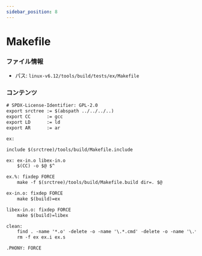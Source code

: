 ```yaml
---
sidebar_position: 8
---
```

# Makefile

### ファイル情報

- パス: `linux-v6.12/tools/build/tests/ex/Makefile`

### コンテンツ

```txt
# SPDX-License-Identifier: GPL-2.0
export srctree := $(abspath ../../../..)
export CC      := gcc
export LD      := ld
export AR      := ar

ex:

include $(srctree)/tools/build/Makefile.include

ex: ex-in.o libex-in.o
	$(CC) -o $@ $^

ex.%: fixdep FORCE
	make -f $(srctree)/tools/build/Makefile.build dir=. $@

ex-in.o: fixdep FORCE
	make $(build)=ex

libex-in.o: fixdep FORCE
	make $(build)=libex

clean:
	find . -name '*.o' -delete -o -name '\.*.cmd' -delete -o -name '\.*.d' -delete
	rm -f ex ex.i ex.s

.PHONY: FORCE

```
